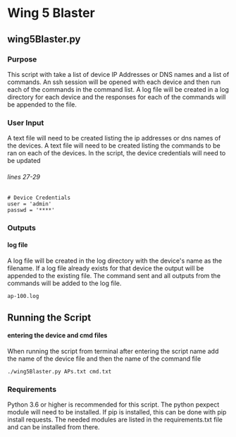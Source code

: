 # Wing 5 Blaster
## wing5Blaster.py
### Purpose
This script with take a list of device IP Addresses or DNS names and a list of commands. An ssh session will be opened with each device and then run each of the commands in the command list. A log file will be created in a log directory for each device and the responses for each of the commands will be appended to the file.

### User Input
A text file will need to be created listing the ip addresses or dns names of the devices.
A text file will need to be created listing the commands to be ran on each of the devices.
In the script, the device credentials will need to be updated
###### lines 27-29
```
# Device Credentials
user = 'admin'
passwd = '****'
```

### Outputs
#### log file 
A log file will be created in the log directory with the device's name as the filename. If a log file already exists for that device the output will be appended to the existing file. The command sent and all outputs from the commands will be added to the log file.
```
ap-100.log
```

## Running the Script
#### entering the device and cmd files
When running the script from terminal after entering the script name add the name of the device file and then the name of the command file
```
./wing5Blaster.py APs.txt cmd.txt
```

### Requirements
Python 3.6 or higher is recommended for this script.
The python pexpect module will need to be installed. If pip is installed, this can be done with pip install requests. 
The needed modules are listed in the requirements.txt file and can be installed from there.